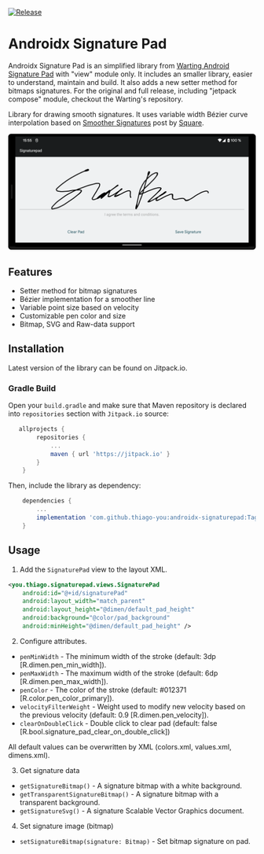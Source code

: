 [![Release](https://jitpack.io/v/thiago-you/androidx-signaturepad.svg)](https://jitpack.io/#thiago-you/androidx-signaturepad)

Androidx Signature Pad
====================

Androidx Signature Pad is an simplified library from [Warting Android Signature Pad](https://github.com/warting/android-signaturepad) with "view" module only. It includes an smaller library, easier to understand, maintain and build. It also adds a new setter method for bitmaps signatures. For the original and full release, including "jetpack compose" module, checkout the Warting's repository.

Library for drawing smooth signatures. It uses variable width Bézier curve interpolation based on [Smoother Signatures](https://developer.squareup.com/blog/smoother-signatures) post by [Square](https://squareup.com).

![Screenshot](/images/header.png)

## Features

* Setter method for bitmap signatures
* Bézier implementation for a smoother line
* Variable point size based on velocity
* Customizable pen color and size
* Bitmap, SVG and Raw-data support

## Installation

Latest version of the library can be found on Jitpack.io.

### Gradle Build

Open your `build.gradle` and make sure that Maven repository is declared into `repositories` section with `Jitpack.io` source:

```gradle
   allprojects {
		repositories {
			...
			maven { url 'https://jitpack.io' }
		}
	}
```

Then, include the library as dependency:

```gradle
	dependencies {
	    ...
        implementation 'com.github.thiago-you:androidx-signaturepad:Tag'
    }
```

## Usage

1. Add the `SignaturePad` view to the layout XML.

```xml
<you.thiago.signaturepad.views.SignaturePad
    android:id="@+id/signaturePad"
    android:layout_width="match_parent"
    android:layout_height="@dimen/default_pad_height"
    android:background="@color/pad_background"
    android:minHeight="@dimen/default_pad_height" />
```

2. Configure attributes.

* `penMinWidth` - The minimum width of the stroke (default: 3dp [R.dimen.pen_min_width]).
* `penMaxWidth` - The maximum width of the stroke (default: 6dp [R.dimen.pen_max_width]).
* `penColor` - The color of the stroke (default: #012371 [R.color.pen_color_primary]).
* `velocityFilterWeight` - Weight used to modify new velocity based on the previous velocity (default: 0.9 [R.dimen.pen_velocity]).
* `clearOnDoubleClick` - Double click to clear pad (default: false [R.bool.signature_pad_clear_on_double_click])

All default values can be overwritten by XML (colors.xml, values.xml, dimens.xml).

3. Get signature data

* `getSignatureBitmap()` - A signature bitmap with a white background.
* `getTransparentSignatureBitmap()` - A signature bitmap with a transparent background.
* `getSignatureSvg()` - A signature Scalable Vector Graphics document.

4. Set signature image (bitmap)

* `setSignatureBitmap(signature: Bitmap)` - Set bitmap signature on pad.
